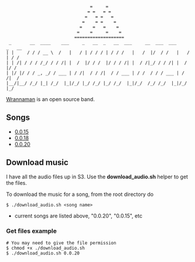 ```

                                =     =
                               = =   = =
                              =   = =   =
                             =    = =    =
                            =    =   =    =
                           =    =     =    =
                          ===================
 _       __  ____    ___     _   __  _   __  ___     __  ___  ___     _   __
| |     / / / __ \  /   |   / | / / / | / / /   |   /  |/  / /   |   / | / /
| | /| / / / /_/ / / /| |  /  |/ / /  |/ / / /| |  / /|_/ / / /| |  /  |/ /
| |/ |/ / / _, _/ / ___ | / /|  / / /|  / / ___ | / /  / / / ___ | / /|  /
|__/|__/ /_/ |_| /_/  |_|/_/ |_/ /_/ |_/ /_/  |_|/_/  /_/ /_/  |_|/_/ |_/
```
[Wrannaman](https://soundcloud.com/wrannaman) is an open source band.


## Songs
- [0.0.15](https://soundcloud.com/wrannaman/00159a)
- [0.0.18](https://soundcloud.com/wrannaman/00185a)
- [0.0.20](https://soundcloud.com/wrannaman/0201a)

## Download music
I have all the audio files up in S3. Use the **download_audio.sh** helper to get the files.

To download the music for a song, from the root directory do
```
$ ./download_audio.sh <song name>
```
- current songs are listed above, "0.0.20", "0.0.15", etc

### Get files example

```
# You may need to give the file permission
$ chmod +x ./download_audio.sh
$ ./download_audio.sh 0.0.20
```
